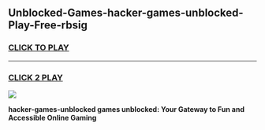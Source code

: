 
## Unblocked-Games-hacker-games-unblocked-Play-Free-rbsig
<h3>
<a href="https://premium76.site?title=hacker-games-unblocked&ref=10A">CLICK TO PLAY</a></h3>
<hr>

<h3>
<a href="https://premium76.site?title=hacker-games-unblocked&ref=10A">CLICK 2 PLAY</a>
  
</h3>

<a href="https://premium76.site?title=hacker-games-unblocked&ref=10A"><img src="https://clearcache.store/games.png"></a>


**hacker-games-unblocked games unblocked: Your Gateway to Fun and Accessible Online Gaming**
